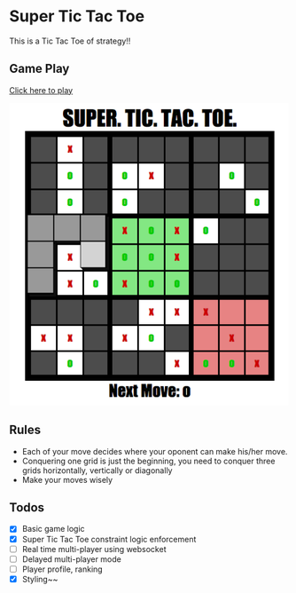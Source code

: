 # Super Tic Tac Toe
This is a Tic Tac Toe of strategy!!

## Game Play
[Click here to play][play]

![img]

[img]: ./docs/img.png
[play]: http://edmundleex.github.io/super_tictactoe/

## Rules
- Each of your move decides where your oponent can make his/her move.
- Conquering one grid is just the beginning, you need to conquer three grids horizontally, vertically or diagonally
- Make your moves wisely

## Todos
- [x] Basic game logic
- [x] Super Tic Tac Toe constraint logic enforcement
- [ ] Real time multi-player using websocket
- [ ] Delayed multi-player mode
- [ ] Player profile, ranking
- [x] Styling~~
